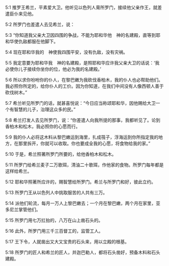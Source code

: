 <a id="1"></a>5:1  推罗王希兰，平素爱大卫。他听见以色列人膏所罗门，接续他父亲作王，就差遣臣仆来见他。  

<a id="2"></a>5:2  所罗门也差遣人去见希兰，说：  

<a id="3"></a>5:3  “你知道我父亲大卫因四围的争战，不能为耶和华他　神的名建殿，直等到耶和华使仇敌都服在他脚下。  

<a id="4"></a>5:4  现在耶和华我的　神使我四围平安，没有仇敌，没有灾祸。  

<a id="5"></a>5:5  我定意要为耶和华我　神的名建殿，是照耶和华应许我父亲大卫的话说：‘我必使你儿子接续你坐你的位，他必为我的名建殿。’  

<a id="6"></a>5:6  所以求你吩咐你的仆人，在黎巴嫩为我砍伐香柏木，我的仆人也必帮助他们。我必照你所定的，给你仆人的工价。因为你知道，在我们中间没有人像西顿人善于砍伐树木。”  

<a id="7"></a>5:7  希兰听见所罗门的话，就甚喜悦说：“今日应当称颂耶和华，因他赐给大卫一个有智慧的儿子，治理这众多的民。”  

<a id="8"></a>5:8  希兰打发人去见所罗门，说：“你差遣人向我所提的那事，我都听见了。论到香柏木和松木，我必照你的心愿而行。  

<a id="9"></a>5:9  我的仆人必将这木料从黎巴嫩运到海里，扎成筏子，浮海运到你所指定我的地方，在那里拆开，你就可以收取。你也要成全我的心愿，将食物给我的家。”  

<a id="10"></a>5:10  于是，希兰照著所罗门所要的，给他香柏木和松木。  

<a id="11"></a>5:11  所罗门给希兰麦子二万歌珥，清油二十歌珥，作他家的食物。所罗门每年都是这样给希兰。  

<a id="12"></a>5:12  耶和华照著所应许的，赐智慧给所罗门。希兰与所罗门和好，彼此立约。  

<a id="13"></a>5:13  所罗门王从以色列人中挑取服苦的人共有三万。  

<a id="14"></a>5:14  派他们轮流，每月一万人上黎巴嫩去；一个月在黎巴嫩，两个月在家里，亚多尼兰掌管他们。  

<a id="15"></a>5:15  所罗门用七万扛抬的，八万在山上凿石头的。  

<a id="16"></a>5:16  此外，所罗门用三千三百督工的，监管工人。  

<a id="17"></a>5:17  王下令，人就凿出又大又宝贵的石头来，用以立殿的根基。  

<a id="18"></a>5:18  所罗门的匠人和希兰的匠人，并迦巴勒人，都将石头凿好，预备木料和石头建殿。  
